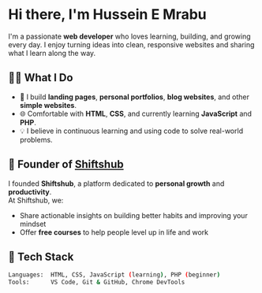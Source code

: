# Hi there, I'm Hussein E Mrabu 

I'm a passionate **web developer** who loves learning, building, and growing every day. I enjoy turning ideas into clean, responsive websites and sharing what I learn along the way.

## 👨‍💻 What I Do

- 🔧 I build **landing pages**, **personal portfolios**, **blog websites**, and other **simple websites**.
- 🌐 Comfortable with **HTML**, **CSS**, and currently learning **JavaScript** and **PHP**.
- 💡 I believe in continuous learning and using code to solve real-world problems.

## 🚀 Founder of [Shiftshub](https://shiftshub.com)

I founded **Shiftshub**, a platform dedicated to **personal growth** and **productivity**.  
At Shiftshub, we:
- Share actionable insights on building better habits and improving your mindset
- Offer **free courses** to help people level up in life and work

## 🔧 Tech Stack

```bash
Languages:  HTML, CSS, JavaScript (learning), PHP (beginner)
Tools:      VS Code, Git & GitHub, Chrome DevTools
